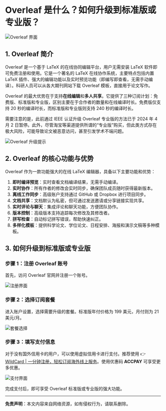 # Overleaf 是什么？如何升级到标准版或专业版？

![Overleaf 界面](https://bbtdd.com/img/71094818380856.webp)

## 1. Overleaf 简介

Overleaf 是一个基于 LaTeX 的在线协同编辑平台，用户无需安装 LaTeX 软件即可免费注册和使用。它是一个著名的 LaTeX 在线协作系统，主要特点包括内置 LaTeX 插件、强大的编辑功能以及实时预览功能（即编写即查看，无需手动编译）。科研人员可以从各大期刊网站下载 Overleaf 模板，直接用于论文写作。

Overleaf 的最大优势在于支持**在线编辑**和**多人共享**。它提供了三种订阅计划：免费版、标准版和专业版，区别主要在于合作者的数量和在线编译时长。免费版仅支持 20 秒的编译时长，而标准版和专业版则支持 240 秒的编译时长。

需要注意的是，此前通过 IEEE 认证升级 Overleaf 专业版的方法已于 2024 年 4 月 2 日暂停。此外，尽管淘宝等渠道提供所谓的“专业版”购买，但此类方式存在极大风险，可能导致论文被恶意访问，甚至引发学术不端问题。

![Overleaf 升级提示](https://bbtdd.com/img/44075252502.webp)

## 2. Overleaf 的核心功能与优势

Overleaf 作为一款功能强大的在线 LaTeX 编辑器，具备以下主要功能和优势：

1. **即时编译预览**：实时查看文档编译结果，无需手动编译。
2. **实时协作**：所有作者的修改会实时同步，确保团队成员随时获得最新版本。
3. **离线工作同步**：高级账户支持通过 GitHub 或 Dropbox 进行项目同步。
4. **文档共享**：文档默认为私密，但可通过发送邀请或分享链接实现共享。
5. **实时评论与聊天**：集成评论和聊天功能，方便团队协作。
6. **版本控制**：高级版本支持追踪每次修改及其修改者。
7. **拼写检查**：自动标记拼写错误，帮助快速纠正。
8. **多样化模板**：提供科学论文、学位论文、日程安排、海报和演示文稿等多种模板。

## 3. 如何升级到标准版或专业版

### 步骤 1：注册 Overleaf 账号
首先，访问 Overleaf 官网并注册一个账号。

![注册界面](https://bbtdd.com/img/4476974574.webp)

### 步骤 2：选择订阅套餐
进入账户设置，选择需要升级的套餐。标准版年付价格为 199 美元，月付则为 21 美元/月。

![套餐选择](https://bbtdd.com/img/023696127.webp)

### 步骤 3：填写支付信息
对于没有国外信用卡的用户，可以使用虚拟信用卡进行支付。推荐使用 👉 [WildCard | 一分钟注册，轻松订阅海外线上服务](https://bbtdd.com/WildCard)。使用优惠码 **ACCPAY** 可享受更多优惠。

![支付界面](https://bbtdd.com/img/976854546927906.webp)

完成支付后，即可享受 Overleaf 标准版或专业版的强大功能。

---

**免责声明**：本文内容来自网络资源，如有侵权行为，请联系删除。